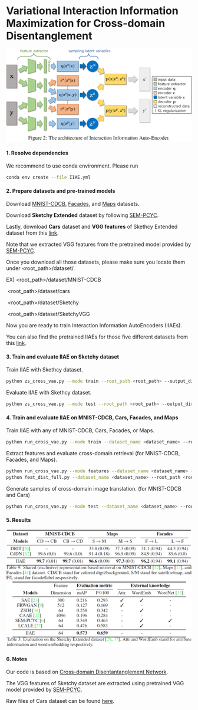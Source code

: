 # Variational Interaction Information Maximization for Cross-domain Disentanglement

<img src="imgs/IIAE.PNG" alt="IIAE" style="zoom:50%;" />



#### 1. Resolve dependencies

We recommend to use conda environment. Please run

```sh
conda env create --file IIAE.yml
```

#### 2. Prepare datasets and pre-trained models

Download [MNIST-CDCB](https://github.com/agonzgarc/cross-domain-disen), [Facades](https://github.com/phillipi/pix2pix), and [Maps](https://github.com/phillipi/pix2pix) datasets.

Download **Sketchy Extended** dataset by following [SEM-PCYC](https://github.com/AnjanDutta/sem-pcyc).

Lastly, download **Cars** dataset and  **VGG features** of Skethcy Extended dataset from this [link](http://doi.org/10.5281/zenodo.3890097).

Note that we extracted VGG features from the pretrained model provided by [SEM-PCYC](https://github.com/AnjanDutta/sem-pcyc).

Once you download all those datasets, please make sure you locate them under <root_path>/dataset/.

EX) <root_path>/dataset/MNIST-CDCB

​      <root_path>/dataset/cars

​      <root_path>/dataset/Sketchy

​      <root_path>/dataset/SketchyVGG

Now you are ready to train Interaction Information AutoEncoders (IIAEs).

You can also find the pretrained  IIAEs for those five different datasets from this [link](http://doi.org/10.5281/zenodo.3890097).

#### 3. Train and evaluate IIAE on Sketchy dataset

Train IIAE with Skethcy dataset.

```sh
python zs_cross_vae.py --mode train --root_path <root_path> --output_dir <root_path>/SUBMISSION/Sketchy
```

Evaluate IIAE with Skethcy dataset.

```sh
python zs_cross_vae.py --mode test --root_path <root_path> --output_dir <root_path>/SUBMISSION/Sketchy
```

#### 4. Train and evaluate IIAE on MNIST-CDCB, Cars, Facades, and Maps

Train IIAE with any of MNIST-CDCB, Cars, Facades, or Maps.

```sh
python run_cross_vae.py --mode train --dataset_name <dataset_name> --root_path <root_path> --output_dir <root_path>/SUBMISSION/<dataset_name>
```

Extract features and evaluate cross-domain retrieval (for MNIST-CDCB, Facades, and Maps).

```sh
python run_cross_vae.py --mode features --dataset_name <dataset_name> --root_path <root_path> --output_dir <root_path>/SUBMISSION/<dataset_name>
python feat_dist_full.py --dataset_name <dataset_name> --root_path <root_path> --output_dir <root_path>/SUBMISSION/<dataset_name>
```

Generate samples of cross-domain image translation. (for MNIST-CDCB and Cars)

```sh
python run_cross_vae.py --mode test --dataset_name <dataset_name> --root_path <root_path> --output_dir <root_path>/SUBMISSION/<dataset_name>
```



#### 5. Results

<img src="imgs/table1.PNG" alt="table1" style="zoom:50%;" />



<img src="imgs/table2.PNG" alt="table2" style="zoom:50%;" />



#### 6. Notes

Our code is based on [Cross-domain Disentantanglement Network](https://github.com/agonzgarc/cross-domain-disen).

The VGG features of Sketchy dataset are extracted using pretrained VGG model provided by [SEM-PCYC](https://github.com/AnjanDutta/sem-pcyc).

Raw files of Cars dataset can be found [here](http://www-personal.umich.edu/~reedscot/files/).

